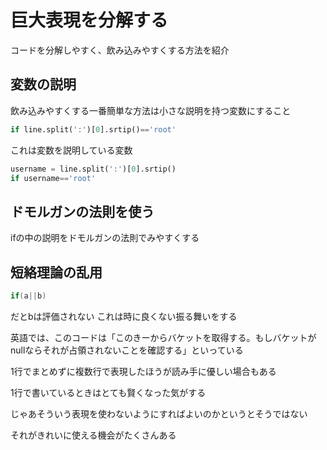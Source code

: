 # 巨大表現を分解する

コードを分解しやすく、飲み込みやすくする方法を紹介

## 変数の説明

飲み込みやすくする一番簡単な方法は小さな説明を持つ変数にすること

```python
if line.split(':')[0].srtip()=='root'
```
これは変数を説明している変数

```python
username = line.split(':')[0].srtip()
if username=='root'
```
## ドモルガンの法則を使う

ifの中の説明をドモルガンの法則でみやすくする

## 短絡理論の乱用


```c++
if(a||b)
```
だとbは評価されない
これは時に良くない振る舞いをする

英語では、このコードは「このきーからバケットを取得する。もしバケットがnullならそれが占領されないことを確認する」といっている

1行でまとめずに複数行で表現したほうが読み手に優しい場合もある

1行で書いているときはとても賢くなった気がする

じゃあそういう表現を使わないようにすればよいのかというとそうではない

それがきれいに使える機会がたくさんある